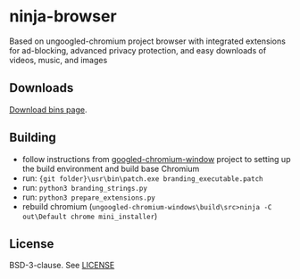 # ninja-browser

Based on ungoogled-chromium project browser with integrated extensions for ad-blocking, advanced privacy protection, and easy downloads of videos, music, and images

## Downloads

[Download bins page](https://ninja-browser.github.io/ninja-browser/).

## Building

* follow instructions from [googled-chromium-window](https://github.com/ungoogled-software/ungoogled-chromium-windows) project to setting up the build environment and build base Chromium
* run: `{git folder}\usr\bin\patch.exe branding_executable.patch`
* run: `python3 branding_strings.py`
* run: `python3 prepare_extensions.py`
* rebuild chromium (`ungoogled-chromium-windows\build\src>ninja -C out\Default chrome mini_installer`)


## License

BSD-3-clause. See [LICENSE](LICENSE)